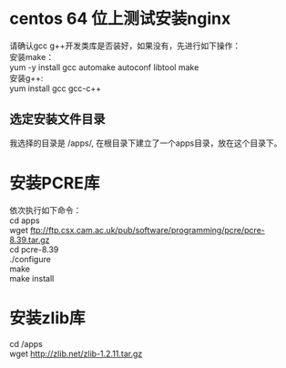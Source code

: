 # centos 64 位上测试安装nginx    

请确认gcc g++开发类库是否装好，如果没有，先进行如下操作：    
安装make：    
yum -y install gcc automake autoconf libtool make     
安装g++:    
yum install gcc gcc-c++    

## 选定安装文件目录    
我选择的目录是 /apps/, 在根目录下建立了一个apps目录，放在这个目录下。
# 安装PCRE库    
依次执行如下命令：    
cd apps    
wget ftp://ftp.csx.cam.ac.uk/pub/software/programming/pcre/pcre-8.39.tar.gz   
cd pcre-8.39    
./configure    
make    
make install  
# 安装zlib库    
cd /apps    
wget http://zlib.net/zlib-1.2.11.tar.gz    




   
